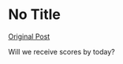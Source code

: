 # No Title

[Original Post](https://discourse.onlinedegree.iitm.ac.in/t/169029/483)

<p>Will we receive scores by today?</p>